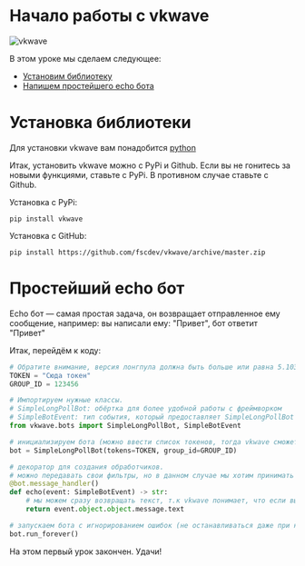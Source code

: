 # Начало работы с vkwave

![vkwave](https://user-images.githubusercontent.com/28061158/75329873-7f738200-5891-11ea-9565-fd117ea4fc9e.jpg)

В этом уроке мы сделаем следующее:
+ [Установим библиотеку](#Установка-библиотеки)
+ [Напишем простейшего echo бота](#Простейший-echo-бот)

# Установка библиотеки

Для установки vkwave вам понадобится [python](https://www.python.org/downloads/ "Ссылка для на официальный сайт Python")

Итак, установить vkwave можно с PyPi и Github.
Если вы не гонитесь за новыми функциями, ставьте с PyPi.
В противном случае ставьте с Github.

Установка с PyPi:
```
pip install vkwave
```
Установка с GitHub:
```
pip install https://github.com/fscdev/vkwave/archive/master.zip
```

# Простейший echo бот

Echo бот — самая простая задача, он возвращает отправленное ему сообщение, например: вы написали ему: "Привет", бот ответит "Привет"

Итак, перейдём к коду:
```python
# Обратите внимание, версия лонгпула должна быть больше или равна 5.103
TOKEN = "Сюда токен"
GROUP_ID = 123456

# Импортируем нужные классы.
# SimpleLongPollBot: обёртка для более удобной работы с фреймворком
# SimpleBotEvent: тип события, который предоставляет SimpleLongPollBot
from vkwave.bots import SimpleLongPollBot, SimpleBotEvent

# инициализируем бота (можно ввести список токенов, тогда vkwave сможет обходить лимиты ВКонтакте)
bot = SimpleLongPollBot(tokens=TOKEN, group_id=GROUP_ID)

# декоратор для создания обработчиков.
# можно передавать свои фильтры, но в данном случае мы хотим принимать все сообщения
@bot.message_handler()
def echo(event: SimpleBotEvent) -> str:
    # мы можем сразу возвращать текст, т.к vkwave понимает, что если вы возвращаете строку, то вы хотите ответить на сообщение этим текстом. пользователь может задать свои типы данных, которые он сможет возвращать из хендлеров (а также написать нужную логику для их преобразования в нужные действия)
    return event.object.object.message.text

# запускаем бота с игнорированием ошибок (не останавливаться даже при них)
bot.run_forever()
```

На этом первый урок закончен. Удачи!